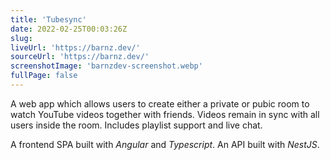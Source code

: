 ```yaml
---
title: 'Tubesync'
date: 2022-02-25T00:03:26Z
slug:
liveUrl: 'https://barnz.dev/'
sourceUrl: 'https://barnz.dev/'
screenshotImage: 'barnzdev-screenshot.webp'
fullPage: false 
---
```


A web app which allows users to create either a private or pubic room to watch YouTube videos together with friends. Videos remain in sync with all users inside the room. Includes playlist support and live chat.

A frontend SPA built with _Angular_ and _Typescript_.
An API built with _NestJS_.

<!--more-->

